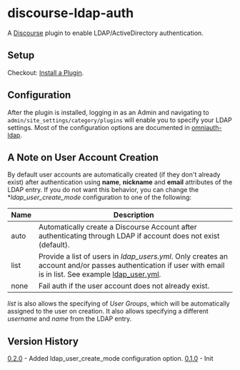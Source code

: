 # discourse-ldap-auth

A [Discourse](https://github.com/discourse/discourse) plugin to enable LDAP/ActiveDirectory authentication.

## Setup

Checkout: [Install a Plugin](https://meta.discourse.org/t/install-a-plugin/19157).

## Configuration

After the plugin is installed, logging in as an Admin and navigating to `admin/site_settings/category/plugins` will enable you to specify your LDAP settings.  Most of the configuration options are documented in [omniauth-ldap](https://github.com/intridea/omniauth-ldap).

## A Note on User Account Creation

By default user accounts are automatically created (if they don't already exist) after authentication using **name**, **nickname** and **email** attributes of the LDAP entry.  If you do not want this behavior, you can change the **ldap_user_create_mode* configuration to one of the following:

  Name | Description
-------| --------------
auto   | Automatically create a Discourse Account after authenticating through LDAP if account does not exist (default).
list   | Provide a list of users in *ldap_users.yml*.  Only creates an account and/or passes authentication if user with email is in list. See example [ldap_user.yml](ldap_users.yml).
none   | Fail auth if the user account does not already exist.

*list* is also allows the specifying of *User Groups*, which will be automatically assigned to the user on creation.  It also allows specifying a different *username* and *name* from the LDAP entry.

## Version History

[0.2.0](https://github.com/jonmbake/discourse-ldap-auth) - Added ldap_user_create_mode configuration option.
[0.1.0](https://github.com/jonmbake/discourse-ldap-auth/tree/v0.1.0) - Init
